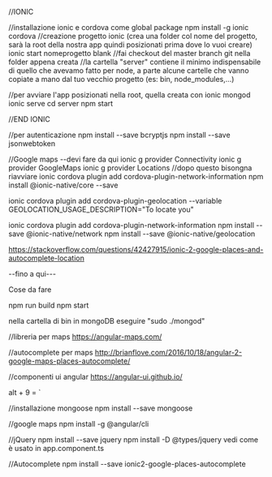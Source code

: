 //IONIC

//installazione ionic e cordova come global package
npm install -g ionic cordova
//creazione progetto ionic (crea una folder col nome del progetto, sarà la root della nostra app quindi posizionati prima dove lo vuoi creare)
ionic start nomeprogetto blank
//fai checkout del master branch git nella folder appena creata
//la cartella "server" contiene il minimo indispensabile di quello che avevamo fatto per node, a parte alcune cartelle che vanno copiate a mano dal tuo vecchio progetto (es: bin, node_modules,...)

//per avviare l'app posizionati nella root, quella creata con ionic
mongod
ionic serve
cd server
npm start

//END IONIC

//per autenticazione
npm install --save bcryptjs
npm install --save jsonwebtoken

//Google maps 
--devi fare da qui
ionic g provider Connectivity
ionic g provider GoogleMaps
ionic g provider Locations
//dopo questo bisongna riavviare
ionic cordova plugin add cordova-plugin-network-information
npm install @ionic-native/core --save

ionic cordova plugin add cordova-plugin-geolocation --variable 
GEOLOCATION_USAGE_DESCRIPTION="To locate you"

ionic cordova plugin add cordova-plugin-network-information
npm install --save @ionic-native/network
npm install --save @ionic-native/geolocation


https://stackoverflow.com/questions/42427915/ionic-2-google-places-and-autocomplete-location

--fino a qui---



Cose da fare

npm run build
npm start

nella cartella di bin in mongoDB eseguire "sudo ./mongod"

//libreria per maps
https://angular-maps.com/

//autocomplete per maps
http://brianflove.com/2016/10/18/angular-2-google-maps-places-autocomplete/

//componenti ui angular
https://angular-ui.github.io/

alt + 9 = `

//installazione mongoose
npm install --save mongoose

//google maps
npm install -g @angular/cli

//jQuery
npm install --save jquery
npm install -D @types/jquery
vedi come è usato in app.component.ts

//Autocomplete 
npm install --save ionic2-google-places-autocomplete